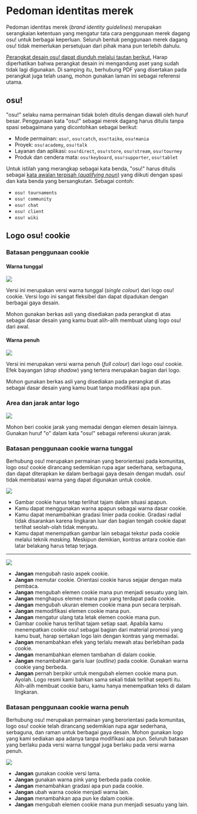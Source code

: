 # Pedoman identitas merek

Pedoman identitas merek (*brand identity guidelines*) merupakan serangkaian ketentuan yang mengatur tata cara penggunaan merek dagang osu! untuk berbagai keperluan. Seluruh bentuk penggunaan merek dagang osu! tidak memerlukan persetujuan dari pihak mana pun terlebih dahulu.

[Perangkat desain osu! dapat diunduh melalui tautan berikut.](https://drive.google.com/file/d/1TmUot5nu49p71icz4u3G68njLAQOeQrG/view?usp=sharing) Harap diperhatikan bahwa perangkat desain ini mengandung aset yang sudah tidak lagi digunakan. Di samping itu, berhubung PDF yang disertakan pada perangkat juga telah usang, mohon gunakan laman ini sebagai referensi utama.

## osu!

"osu!" selaku nama permainan tidak boleh ditulis dengan diawali oleh huruf besar. Penggunaan kata "osu!" sebagai merek dagang harus ditulis tanpa spasi sebagaimana yang dicontohkan sebagai berikut:

- Mode permainan: `osu!`, `osu!catch`, `osu!taiko`, `osu!mania`
- Proyek: `osu!academy`, `osu!talk`
- Layanan dan aplikasi: `osu!direct`, `osu!store`, `osu!stream`, `osu!tourney`
- Produk dan cendera mata: `osu!keyboard`, `osu!supporter`, `osu!tablet`

Untuk istilah yang merangkap sebagai kata benda, "osu!" harus ditulis sebagai [kata awalan terpisah (*qualifying noun*)](https://en.wikipedia.org/wiki/Noun_adjunct) yang diikuti dengan spasi dan kata benda yang bersangkutan. Sebagai contoh:

- `osu! tournaments`
- `osu! community`
- `osu! chat`
- `osu! client`
- `osu! wiki`

## Logo osu! cookie

### Batasan penggunaan cookie

#### Warna tunggal

![](img/usage-single-colour.png)

Versi ini merupakan versi warna tunggal (*single colour*) dari logo osu! cookie. Versi logo ini sangat fleksibel dan dapat dipadukan dengan berbagai gaya desain.

Mohon gunakan berkas asli yang disediakan pada perangkat di atas sebagai dasar desain yang kamu buat alih-alih membuat ulang logo osu! dari awal.

#### Warna penuh

![](img/usage-full-colour.png)

Versi ini merupakan versi warna penuh (*full colour*) dari logo osu! cookie. Efek bayangan (*drop shadow*) yang tertera merupakan bagian dari logo.

Mohon gunakan berkas asli yang disediakan pada perangkat di atas sebagai dasar desain yang kamu buat tanpa modifikasi apa pun.

### Area dan jarak antar logo

![](img/clear-space-area.png)

Mohon beri cookie jarak yang memadai dengan elemen desain lainnya. Gunakan huruf "o" dalam kata "osu!" sebagai referensi ukuran jarak.

### Batasan penggunaan cookie warna tunggal

Berhubung osu! merupakan permainan yang berorientasi pada komunitas, logo osu! cookie dirancang sedemikian rupa agar sederhana, serbaguna, dan dapat diterapkan ke dalam berbagai gaya desain dengan mudah. osu! tidak membatasi warna yang dapat digunakan untuk cookie.

![](img/restrictions-good-single.png)

- Gambar cookie harus tetap terlihat tajam dalam situasi apapun.
- Kamu dapat menggunakan warna apapun sebagai warna dasar cookie.
- Kamu dapat menambahkan gradasi linier pada cookie. Gradasi radial tidak disarankan karena lingkaran luar dan bagian tengah cookie dapat terlihat seolah-olah tidak menyatu.
- Kamu dapat menempatkan gambar lain sebagai tekstur pada cookie melalui teknik *masking*. Meskipun demikian, kontras antara cookie dan latar belakang harus tetap terjaga.

---

![](img/restrictions-bad-single.png)

- **Jangan** mengubah rasio aspek cookie.
- **Jangan** memutar cookie. Orientasi cookie harus sejajar dengan mata pembaca.
- **Jangan** mengubah elemen cookie mana pun menjadi sesuatu yang lain.
- **Jangan** menghapus elemen mana pun yang terdapat pada cookie.
- **Jangan** mengubah ukuran elemen cookie mana pun secara terpisah.
- **Jangan** memodifikasi elemen cookie mana pun.
- **Jangan** mengatur ulang tata letak elemen cookie mana pun.
- Gambar cookie harus terlihat tajam setiap saat. Apabila kamu menempatkan cookie osu! sebagai bagian dari material promosi yang kamu buat, harap sertakan logo lain dengan kontras yang memadai.
- **Jangan** menambahkan efek yang terlalu mewah atau berlebihan pada cookie.
- **Jangan** menambahkan elemen tambahan di dalam cookie.
- **Jangan** menambahkan garis luar (*outline*) pada cookie. Gunakan warna cookie yang berbeda.
- **Jangan** pernah berpikir untuk mengubah elemen cookie mana pun. Ayolah. Logo resmi kami bahkan sama sekali tidak terlihat seperti itu. Alih-alih membuat cookie baru, kamu hanya menempatkan teks di dalam lingkaran.

### Batasan penggunaan cookie warna penuh

Berhubung osu! merupakan permainan yang berorientasi pada komunitas, logo osu! cookie telah dirancang sedemikian rupa agar sederhana, serbaguna, dan raman untuk berbagai gaya desain. Mohon gunakan logo yang kami sediakan apa adanya tanpa modifikasi apa pun. Seluruh batasan yang berlaku pada versi warna tunggal juga berlaku pada versi warna penuh.

![](img/restrictions-bad-full.png)

- **Jangan** gunakan cookie versi lama.
- **Jangan** gunakan warna pink yang berbeda pada cookie.
- **Jangan** menambahkan gradasi apa pun pada cookie.
- **Jangan** ubah warna cookie menjadi warna lain.
- **Jangan** menambahkan apa pun ke dalam cookie.
- **Jangan** mengubah elemen cookie mana pun menjadi sesuatu yang lain.
